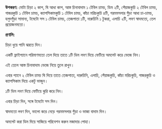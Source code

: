 **উপকরণ:** মোটা চিড়া ২ কাপ, ঘি আধা কাপ, আস্ত চিনাবাদাম ১ টেবিল চামচ, ডিম ২টি, পেঁয়াজকুচি ২ টেবিল চামচ, গাজরকুচি ১ টেবিল চামচ, ক্যাপসিকামকুচি ১ টেবিল চামচ, কাঁচা মরিচকুচি ৪টি, গরমমসলার গুঁড়া আধা চা-চামচ, হলুদগুঁড়া সামান্য, টমেটো সস ১ টেবিল চামচ, তেজপাতা ১টি, দারুচিনি ১ টুকরা, এলাচি ২টি, লবণ স্বাদমতো, তেল প্রয়োজনমতো।

**প্রণালি:**

চিড়া ধুয়ে পানি ঝরতে দিন।

একটি ফ্রাইপ্যানে পরিমাণমতো তেল দিয়ে তাতে ১টি ডিম লবণ দিয়ে ফেটিয়ে অমলেট করে ভেজে নিন।

এই তেলে আস্ত চিনাবাদাম ভেজে নিয়ে তুলে রাখুন।

এবার প্যানে ২ টেবিল চামচ ঘি দিয়ে তাতে তেজপাতা, দারুচিনি, এলাচি, পেঁয়াজকুচি, কাঁচা মরিচকুচি, গাজরকুচি ও ক্যাপসিকাম দিয়ে একটু ভাজুন।

১টি ডিম লবণ দিয়ে ফেটিয়ে ঝুরি করে নিন।

এবার চিড়া দিন, সঙ্গে টমেটো সস দিন।

স্বাদমতো লবণ দিন, ভালো করে নেড়ে গরমমসলার গুঁড়া ও ভাজা বাদাম দিন।

অমলেট করা ডিম দিয়ে সাজিয়ে পরিবেশন করুন মজাদার পোহা।
